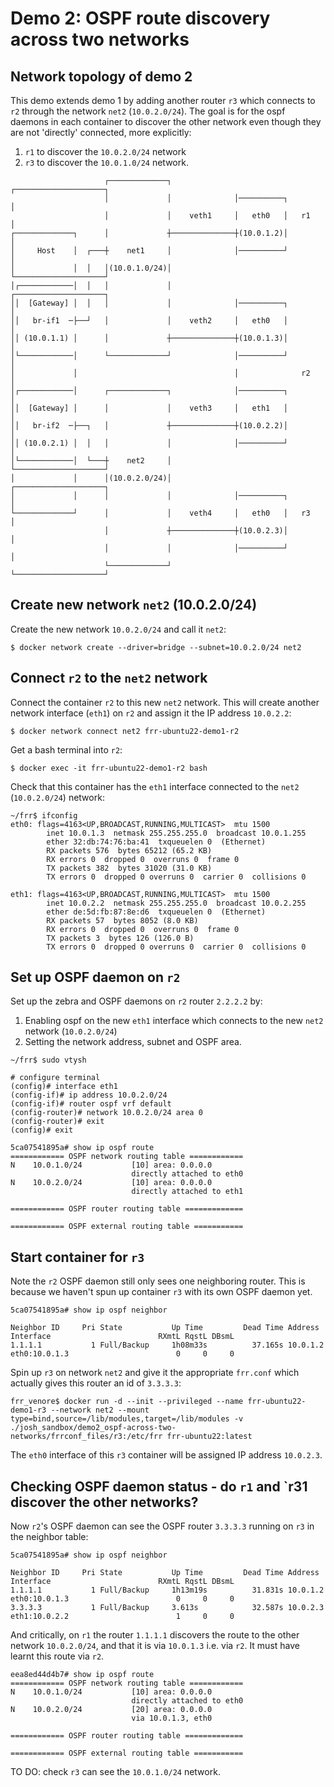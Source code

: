 # Demo 2: OSPF route discovery across two networks

## Network topology of demo 2

This demo extends demo 1 by adding another router `r3` which connects to `r2` through the network `net2` (`10.0.2.0/24`).  The goal is for the ospf daemons in each container to discover the other network even though they are not 'directly' connected, more explicitly:

1. `r1` to discover the `10.0.2.0/24` network
2. `r3` to discover the `10.0.1.0/24` network.

~~~
                     ┌─────────────┐              ┌────────────────────┐
                     │             │              │──────────┐         │
                     │             │    veth1     │   eth0   │   r1    │
┌─────────────┐      │             ┼──────────────┼(10.0.1.2)│         │
│     Host    │  ┌───┼    net1     │              │──────────┘         │
│             │  │   │(10.0.1.0/24)│              └────────────────────┘
│┌────────────│  │   │             │              ┌────────────────────┐
││  [Gateway] │  │   │             │              │──────────┐         │
││   br-if1  ─├──┘   │             │    veth2     │   eth0   │         │
││ (10.0.1.1) │      │             ┼──────────────┼(10.0.1.3)│         │
│└────────────│      └─────────────┘              │──────────┘         │
│             │                                   │              r2    │
│┌────────────│      ┌─────────────┐              │──────────┐         │
││  [Gateway] │      │             │    veth3     │   eth1   │         │
││   br-if2  ─├──┐   │             ┼──────────────┼(10.0.2.2)│         │
││ (10.0.2.1) │  │   │             │              │──────────┘         │
│└────────────│  └───┼    net2     │              └────────────────────┘
│             │      │(10.0.2.0/24)│              ┌────────────────────┐
│             │      │             │              │──────────┐         │
└─────────────┘      │             │    veth4     │   eth0   │   r3    │
                     │             ┼──────────────┼(10.0.2.3)│         │
                     │             │              │──────────┘         │
                     └─────────────┘              └────────────────────┘
~~~


## Create new network `net2` (10.0.2.0/24)

Create the new network `10.0.2.0/24` and call it `net2`:
~~~
$ docker network create --driver=bridge --subnet=10.0.2.0/24 net2
~~~

## Connect `r2` to the `net2` network

Connect the container `r2` to this new `net2` network.  This will create another network interface (`eth1`) on `r2` and assign it the IP address `10.0.2.2`:
~~~
$ docker network connect net2 frr-ubuntu22-demo1-r2
~~~

Get a bash terminal into `r2`:
~~~
$ docker exec -it frr-ubuntu22-demo1-r2 bash
~~~

Check that this container has the `eth1` interface connected to the `net2` (`10.0.2.0/24`) network:
~~~
~/frr$ ifconfig
eth0: flags=4163<UP,BROADCAST,RUNNING,MULTICAST>  mtu 1500
        inet 10.0.1.3  netmask 255.255.255.0  broadcast 10.0.1.255
        ether 32:db:74:76:ba:41  txqueuelen 0  (Ethernet)
        RX packets 576  bytes 65212 (65.2 KB)
        RX errors 0  dropped 0  overruns 0  frame 0
        TX packets 382  bytes 31020 (31.0 KB)
        TX errors 0  dropped 0 overruns 0  carrier 0  collisions 0

eth1: flags=4163<UP,BROADCAST,RUNNING,MULTICAST>  mtu 1500
        inet 10.0.2.2  netmask 255.255.255.0  broadcast 10.0.2.255
        ether de:5d:fb:87:8e:d6  txqueuelen 0  (Ethernet)
        RX packets 57  bytes 8052 (8.0 KB)
        RX errors 0  dropped 0  overruns 0  frame 0
        TX packets 3  bytes 126 (126.0 B)
        TX errors 0  dropped 0 overruns 0  carrier 0  collisions 0

~~~

## Set up OSPF daemon on `r2`

Set up the zebra and OSPF daemons on `r2` router `2.2.2.2` by:
1. Enabling ospf on the new `eth1` interface which connects to the new `net2` network (`10.0.2.0/24`)
2. Setting the network address, subnet and OSPF area.

~~~
~/frr$ sudo vtysh

# configure terminal
(config)# interface eth1
(config-if)# ip address 10.0.2.0/24
(config-if)# router ospf vrf default
(config-router)# network 10.0.2.0/24 area 0
(config-router)# exit
(config)# exit

5ca07541895a# show ip ospf route
============ OSPF network routing table ============
N    10.0.1.0/24           [10] area: 0.0.0.0
                           directly attached to eth0
N    10.0.2.0/24           [10] area: 0.0.0.0
                           directly attached to eth1

============ OSPF router routing table =============

============ OSPF external routing table ===========
~~~

## Start container for `r3`

Note the `r2` OSPF daemon still only sees one neighboring router.  This is because we haven't spun up container `r3` with its own OSPF daemon yet.
~~~
5ca07541895a# show ip ospf neighbor

Neighbor ID     Pri State           Up Time         Dead Time Address         Interface                        RXmtL RqstL DBsmL
1.1.1.1           1 Full/Backup     1h08m33s          37.165s 10.0.1.2        eth0:10.0.1.3                        0     0     0
~~~

Spin up `r3` on network `net2` and give it the appropriate `frr.conf` which actually gives this router an id of `3.3.3.3`:
~~~
frr_venore$ docker run -d --init --privileged --name frr-ubuntu22-demo1-r3 --network net2 --mount type=bind,source=/lib/modules,target=/lib/modules -v ./josh_sandbox/demo2_ospf-across-two-networks/frrconf_files/r3:/etc/frr frr-ubuntu22:latest
~~~
The `eth0` interface of this `r3` container will be assigned IP address `10.0.2.3`. 

## Checking OSPF daemon status - do `r1` and `r31 discover the other networks?

Now `r2`'s OSPF daemon can see the OSPF router `3.3.3.3` running on `r3` in the neighbor table:
~~~
5ca07541895a# show ip ospf neighbor

Neighbor ID     Pri State           Up Time         Dead Time Address         Interface                        RXmtL RqstL DBsmL
1.1.1.1           1 Full/Backup     1h13m19s          31.831s 10.0.1.2        eth0:10.0.1.3                        0     0     0
3.3.3.3           1 Full/Backup     3.613s            32.587s 10.0.2.3        eth1:10.0.2.2                        1     0     0

~~~

And critically, on `r1` the router `1.1.1.1` discovers the route to the other network `10.0.2.0/24`, and that it is via `10.0.1.3` i.e. via `r2`.  It must have learnt this route via `r2`.
~~~
eea8ed44d4b7# show ip ospf route
============ OSPF network routing table ============
N    10.0.1.0/24           [10] area: 0.0.0.0
                           directly attached to eth0
N    10.0.2.0/24           [20] area: 0.0.0.0
                           via 10.0.1.3, eth0

============ OSPF router routing table =============

============ OSPF external routing table ===========
~~~

TO DO:  check `r3` can see the `10.0.1.0/24` network.
